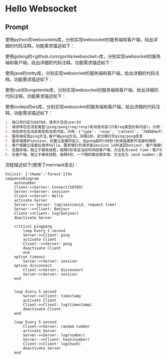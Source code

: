 # Hello Websocket

## Prompt

使用python的websockets库，分别实现websocket的服务端和客户端，给出详细的代码注释。功能需求描述如下：

使用golang的<github.com/gorilla/websocket>库，分别实现websocket的服务端和客户端，给出详细的代码注释。功能需求描述如下：

使用java的netty库，分别实现websocket的服务端和客户端，给出详细的代码注释。功能需求描述如下：

使用rust的tungstenite库，分别实现websocket的服务端和客户端，给出详细的代码注释。功能需求描述如下：

使用nodejs的ws库，分别实现websocket的服务端和客户端，给出详细的代码注释。功能需求描述如下：

```markdown
1. 端口号约定为58789，请求头包含userId
2. 请求体包含消息类型(ping/pong/req/resp)和消息内容(只有req类型的有内容)。示例：{"type": "req", "content": "30"}
3. 响应体包含消息类型和消息内容。示例：{'type': 'resp', 'content': '7688b6ef5'}
4. 服务端实现ping方法,客户端pong方法，间隔1秒，双方都打印ping/pong信息
5. 服务端维护session，在建立连接时加入、在pong超时(60秒)失效或者断开连接时摘除
6. 客户端建立连接后请求hello，服务端打印请求者session id并返回bonjour，客户端接收bonjour后打印输出
7. 在服务端，独立于接收线程，每隔5秒发送当前时间给客户端，方法名为send time；客户端打印服务端时间信息
8. 在客户端，独立于接收线程，每隔5秒，一个随机数给服务端，方法名为 send number；服务端打印这个随机数，并将这个随机数的hash值响应给客户端；客户端收到后打印hash值。
```

流程描述如下(使用了mermaid语法)：

```mermaid
%%{init: {'theme':'forest'}}%%
sequenceDiagram
    autonumber
    Client->>Server: Connect(58789)
    Server->>Server: session+
    Client->>Server: Hello
    activate Server
    Server->> Server: log(sessionid, request time)
    Server-->>Client: Bonjour
    Client->>Client: log(bonjour)
    deactivate Server
    
    critical pingpong
        loop Every 1 second
        Server->>Client: ping
        activate Client
        Client-->>Server: pong
        deactivate Client
        end
    option timeout
        Server->>Server: session-
    option disconnect
        Client->>Server: disconnect
        Server->>Server: session-
    end
    
    
    loop Every 5 second
        Server->>Client: timestamp
        activate Client
        Client->>Client: log(timestamp)
        deactivate Client
    end
    
    loop Every 5 second
        Client->>Server: random number
        activate Server
        Server->>Server: log(number)
        Server-->>Client: hash(number)
        Client->>Client: log(hash)
        deactivate Server
    end
```
